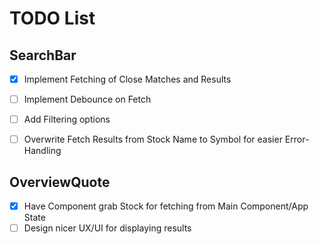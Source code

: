 # TODO List

## SearchBar
- [x] Implement Fetching of Close Matches and Results
- [ ] Implement Debounce on Fetch
- [ ] Add Filtering options
- [ ] Overwrite Fetch Results from Stock Name to Symbol for easier Error-Handling


## OverviewQuote
- [x] Have Component grab Stock for fetching from Main Component/App State
- [ ] Design nicer UX/UI for displaying results
